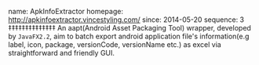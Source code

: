 name: ApkInfoExtractor
homepage: http://apkinfoextractor.vincestyling.com/
since: 2014-05-20
sequence: 3
‡‡‡‡‡‡‡‡‡‡‡‡‡‡
An aapt(Android Asset Packaging Tool) wrapper, developed by `JavaFX2.2`, aim to batch export android application file's information(e.g label, icon, package, versionCode, versionName etc.) as excel via straightforward and friendly GUI.